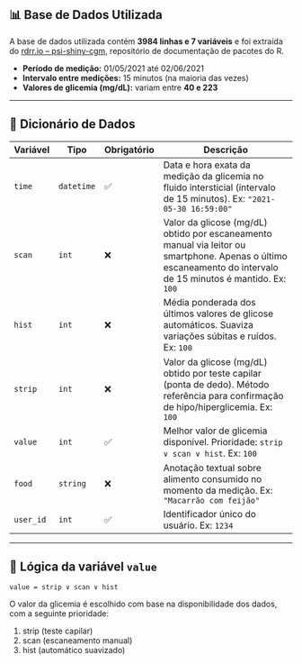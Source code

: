 ## 📊 Base de Dados Utilizada

A base de dados utilizada contém **3984 linhas e 7 variáveis** e foi extraída do [rdrr.io – psi-shiny-cgm](https://rdrr.io/github/personalscience/psi-shiny-cgm/man/sample_libreview_df.html), repositório de documentação de pacotes do R.

- **Período de medição:** 01/05/2021 até 02/06/2021  
- **Intervalo entre medições:** 15 minutos (na maioria das vezes)  
- **Valores de glicemia (mg/dL):** variam entre **40 e 223**

---

## 🧬 Dicionário de Dados

| Variável   | Tipo      | Obrigatório | Descrição |
|------------|-----------|-------------|-----------|
| `time`     | `datetime`| ✅           | Data e hora exata da medição da glicemia no fluido intersticial (intervalo de 15 minutos). Ex: `"2021-05-30 16:59:00"` |
| `scan`     | `int`     | ❌           | Valor da glicose (mg/dL) obtido por escaneamento manual via leitor ou smartphone. Apenas o último escaneamento do intervalo de 15 minutos é mantido. Ex: `100` |
| `hist`     | `int`     | ❌           | Média ponderada dos últimos valores de glicose automáticos. Suaviza variações súbitas e ruídos. Ex: `100` |
| `strip`    | `int`     | ❌           | Valor da glicose (mg/dL) obtido por teste capilar (ponta de dedo). Método referência para confirmação de hipo/hiperglicemia. Ex: `100` |
| `value`    | `int`     | ✅           | Melhor valor de glicemia disponível. Prioridade: `strip ∨ scan ∨ hist`. Ex: `100` |
| `food`     | `string`  | ❌           | Anotação textual sobre alimento consumido no momento da medição. Ex: `"Macarrão com feijão"` |
| `user_id`  | `int`     | ✅           | Identificador único do usuário. Ex: `1234` |

---

## 🔁 Lógica da variável `value`
```text
value = strip ∨ scan ∨ hist
```
O valor da glicemia é escolhido com base na disponibilidade dos dados, com a seguinte prioridade:
1. strip (teste capilar)
2. scan (escaneamento manual)
3. hist (automático suavizado)
